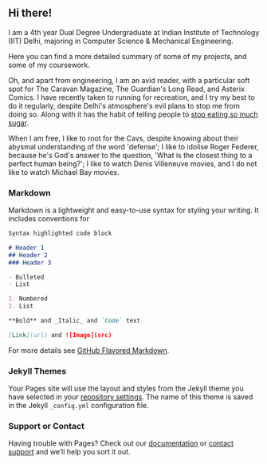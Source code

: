 ## Hi there!

I am a 4th year Dual Degree Undergraduate at Indian Institute of Technology (IIT) Delhi, majoring in Computer Science & Mechanical Engineering. 

Here you can find a more detailed summary of some of my projects, and some of my coursework.

Oh, and apart from engineering, I am an avid reader, with a particular soft spot for The Caravan Magazine, The Guardian's Long Read, and Asterix Comics. I have recently taken to running for recreation, and I try my best to do it regularly, despite Delhi's atmosphere's evil plans to stop me from doing so. Along with it has the habit of telling people to [stop eating so much sugar](http://www.nytimes.com/2011/04/17/magazine/mag-17Sugar-t.html). 

When I am free, I like to root for the Cavs, despite knowing about their abysmal understanding of the word 'defense'; I like to idolise Roger Federer, because he's God's answer to the question, 'What is the closest thing to a perfect human being?'; I like to watch Denis Villeneuve movies, and I do not like to watch Michael Bay movies.

### Markdown

Markdown is a lightweight and easy-to-use syntax for styling your writing. It includes conventions for

```markdown
Syntax highlighted code block

# Header 1
## Header 2
### Header 3

- Bulleted
- List

1. Numbered
2. List

**Bold** and _Italic_ and `Code` text

[Link](url) and ![Image](src)
```

For more details see [GitHub Flavored Markdown](https://guides.github.com/features/mastering-markdown/).

### Jekyll Themes

Your Pages site will use the layout and styles from the Jekyll theme you have selected in your [repository settings](https://github.com/sansiddhjain/sansiddhjain.github.io/settings). The name of this theme is saved in the Jekyll `_config.yml` configuration file.

### Support or Contact

Having trouble with Pages? Check out our [documentation](https://help.github.com/categories/github-pages-basics/) or [contact support](https://github.com/contact) and we’ll help you sort it out.
